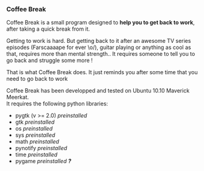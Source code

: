 <h3>Coffee Break</h3>

<p>Coffee Break is a small program designed to <b>help you to get back to work</b>, after taking a quick break from it.</p>

<p>Getting to work is hard. But getting back to it after an awesome TV series episodes (Farscaaaape for ever \o/), guitar playing or anything as cool as that, requires more than mental strength.. It requires someone to tell you to go back and struggle some more !</p>

<p>That is what Coffee Break does. It just reminds you after some time that you need to go back to work</p>

<p>Coffee Break has been developped and tested on Ubuntu 10.10 Maverick Meerkat.<br/>
It requires the following python libraries: <ul>
<li>pygtk (v >= 2.0) <i>preinstalled</i></li>
<li>gtk <i>preinstalled</i></li>
<li>os <i>preinstalled</i></li>
<li>sys <i>preinstalled</i></li>
<li>math <i>preinstalled</i></li>
<li>pynotify <i>preinstalled</i></li>
<li>time <i>preinstalled</i></li>
<li>pygame <i>preinstalled <b>?</b></i></li>
</ul></p>

